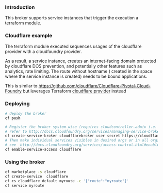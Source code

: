 
### Introduction

This broker supports service instances that trigger the execution a terraform module.

### Cloudflare example

The terraform module executed sequences usages of the cloudflare provider with a cloudfoundry provider.

As a result, a service instance, creates an internet-facing domain protected by cloudflare DOS prevention, and potentially other features such as analytics, rate limiting. The route without hostname ( created in the space where the service instance is created) needs to be bound applications.

This is similar to https://github.com/cloudflare/Cloudflare-Pivotal-Cloud-Foundry but leverages Terraform [cloudflare provider](https://www.terraform.io/docs/providers/cloudflare/index.html) instead

### Deploying

```bash
# deploy the broker    
cf push 

# Register the broker system-wise (requires cloudcontroller.admin i.e. admin access to the CloudFoundry instance)
# refer to http://docs.cloudfoundry.org/services/managing-service-brokers.html#register-broker
cf create-service-broker cloudflarebroker user secret https://cloudflare-broker.cf.nd-preprod-paas.itn.intraorange
# Then make individual services visibles in desired orgs or in all orgs,
# see  http://docs.cloudfoundry.org/services/access-control.html#enable-access
cf enable-service-access cloudflare
```

### Using the broker

```bash
cf marketplace -s cloudflare
cf create-service  cloudflare
cf cs cloudflare default myroute -c '{"route":"myroute"}'
cf service myroute

```
